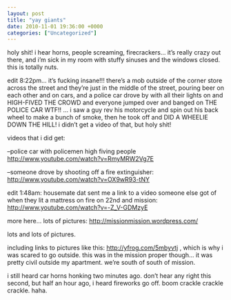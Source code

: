 ```yaml
---
layout: post
title: "yay giants"
date: 2010-11-01 19:36:00 +0000
categories: ["Uncategorized"]
---
```


holy shit! i hear horns, people screaming, firecrackers… it’s really crazy out there, and i’m sick in my room with stuffy sinuses and the windows closed. this is totally nuts.

edit 8:22pm… it’s fucking insane!!! there’s a mob outside of the corner store across the street and they’re just in the middle of the street, pouring beer on each other and on cars, and a police car drove by with all their lights on and HIGH-FIVED THE CROWD and everyone jumped over and banged on THE POLICE CAR WTF!! … i saw a guy rev his motorcycle and spin out his back wheel to make a bunch of smoke, then he took off and DID A WHEELIE DOWN THE HILL! i didn’t get a video of that, but holy shit!

videos that i did get:

–police car with policemen high fiving people http://www.youtube.com/watch?v=RmyMRW2Vg7E

–someone drove by shooting off a fire extinguisher: http://www.youtube.com/watch?v=OX9wR93-tNY

edit 1:48am: housemate dat sent me a link to a video someone else got of when they lit a mattress on fire on 22nd and mission: http://www.youtube.com/watch?v=-Z_V-GDMzyE

more here… lots of pictures: http://missionmission.wordpress.com/

lots and lots of pictures.

including links to pictures like this: http://yfrog.com/5mbyvtj   , which is why i was scared to go outside. this was in the mission proper though… it was pretty civil outside my apartment. we’re south of south of mission. 

i still heard car horns honking two minutes ago. don’t hear any right this second, but half an hour ago, i heard fireworks go off. boom crackle crackle crackle. haha.